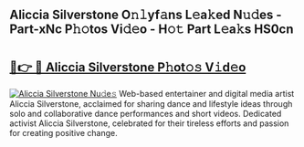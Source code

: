 ## Aliccia Silverstone O𝚗𝚕yf𝚊ns L𝚎a𝚔ed N𝚞𝚍es - Part-xNc P𝚑𝚘tos Vi𝚍𝚎o - H𝚘𝚝 Part L𝚎a𝚔s HS0cn

# <h2><a href="http://kf8mvz.oniu.top/?m=Aliccia+Silverstone">🔗👉 🔴 Aliccia Silverstone P𝚑ot𝚘𝚜 V𝚒d𝚎o</a></h2>

[![Aliccia Silverstone Nu𝚍e𝚜](https://i.imgur.com/0qMVB7G.gif)](http://kf8mvz.oniu.top/?m=Aliccia+Silverstone)
Web-based entertainer and digital media artist Aliccia Silverstone, acclaimed for sharing dance and lifestyle ideas through solo and collaborative dance performances and short videos. Dedicated activist Aliccia Silverstone, celebrated for their tireless efforts and passion for creating positive change.  
